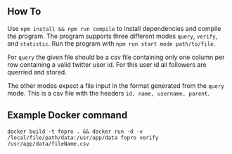 
## How To
Use `npm install && npm run compile` to install dependencies and compile the program. 
The program supports three different modes `query`, `verify`, and `statistic`.
Run the program with `npm run start mode path/to/file`.

For `query` the given file should be a csv file containing only one column per row containing a valid twitter user id. For this user id all followers are querried and stored.

The other modes expect a file input in the format generated from the `query` mode. This is a csv file with the headers `id, name, username, parent`.


## Example Docker command
`docker build -t fopro . && docker run -d -v /local/file/path/data:/usr/app/data fopro verify /usr/app/data/fileName.csv`